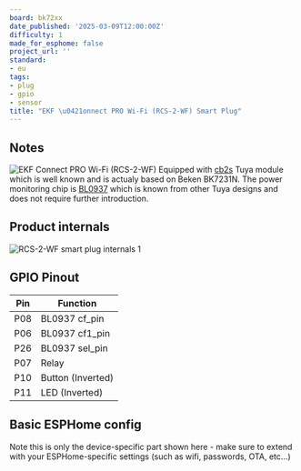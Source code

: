 ```yaml
---
board: bk72xx
date_published: '2025-03-09T12:00:00Z'
difficulty: 1
made_for_esphome: false
project_url: ''
standard:
- eu
tags:
- plug
- gpio
- sensor
title: "EKF \u0421onnect PRO Wi-Fi (RCS-2-WF) Smart Plug"
---
```


## Notes

![EKF Сonnect PRO Wi-Fi (RCS-2-WF)](0.jpg)
Equipped with [cb2s](https://developer.tuya.com/en/docs/iot/cb2s-module-datasheet?id=Kafgfsa2aaypq) Tuya module which is well known and is actualy
based on Beken BK7231N.
The power monitoring chip is [BL0937](https://developer.tuya.com/en/docs/iot-device-dev/Electricity-statistics?id=Kaunfo4am6icc) which is known from other
Tuya designs and does not require further introduction.

## Product internals

![RCS-2-WF smart plug internals 1](1.jpg)

## GPIO Pinout

| Pin   | Function          |
| ----- | ----------------- |
| P08   | BL0937 cf_pin     |
| P06   | BL0937 cf1_pin    |
| P26   | BL0937 sel_pin    |
| P07   | Relay             |
| P10   | Button (Inverted) |
| P11   | LED (Inverted)    |

## Basic ESPHome config

Note this is only the device-specific part shown here - make sure to extend with your ESPHome-specific settings (such as wifi, passwords, OTA, etc...)